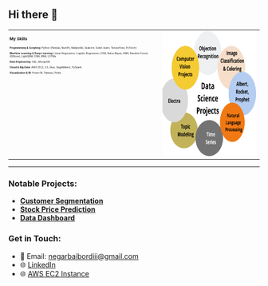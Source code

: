 ## Hi there 👋
<table>
  <tr>
    <td style="width: 60%; vertical-align: top; font-size: 5px; padding-right: 20px;">
      <!-- Skills Section (Two-line Compact) -->
      <h3 style="font-size: 8px; margin-bottom: 10px;">My Skills</h3>
      <p><strong>Programming & Scripting:</strong> Python (Pandas, NumPy, Matplotlib, Seaborn, Scikit-learn, TensorFlow, PyTorch)</p>
      <p><strong>Machine Learning & Deep Learning:</strong> Linear Regression, Logistic Regression, SVM, Naïve Bayes, KNN, Random Forest, XGBoost, LightGBM, CNN, RNN, LSTMs</p>
      <p><strong>Data Engineering:</strong> SQL, MongoDB</p>
      <p><strong>Cloud & Big Data:</strong> AWS (EC2, S3, Glue, SageMaker), PySpark</p>
      <p><strong>Visualization & BI:</strong> Power BI, Tableau, Plotly</p>
    </td>
    <td style="width: 40%; text-align: center;">
      <!-- Banner Section (Image) -->
      <img src="https://github.com/Baybordi/Baybordi/blob/main/Featured-Images-8.png?raw=true" alt="Banner Image" width="400" height="250" style="border-radius: 10px;"/>
    </td>
  </tr>
</table>

<hr>

### Notable Projects:
- **[Customer Segmentation](https://github.com/Baybordi/Customer-Segmentation)**
- **[Stock Price Prediction](https://github.com/Baybordi/Stock-Price-Prediction)**
- **[Data Dashboard](https://github.com/Baybordi/Data-Dashboard)**

### Get in Touch:
- 📧 Email: [negarbaibordiii@gmail.com](mailto:negarbaibordiii@gmail.com)
- 🌐 [LinkedIn](https://www.linkedin.com/in/negar-baybordi-datascientist/)
- 🌐 [AWS EC2 Instance](http://184.73.73.101:8889/tree?)


<!--
**Baybordi/Baybordi** is a ✨ _special_ ✨ repository because its `README.md` (this file) appears on your GitHub profile.

Here are some ideas to get you started:

- 🔭 I’m currently working on ...
- 🌱 I’m currently learning ...
- 👯 I’m looking to collaborate on ...
- 🤔 I’m looking for help with ...
- 💬 Ask me about ...
- 📫 How to reach me: ...
- 😄 Pronouns: ...
- ⚡ Fun fact: ...
-->
